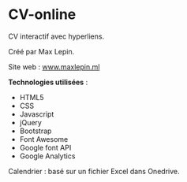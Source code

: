 # CV-online
CV interactif avec hyperliens.

Créé par Max Lepin.

Site web : www.maxlepin.ml


__Technologies utilisées__ :  

* HTML5
* CSS
* Javascript
* jQuery
* Bootstrap 
* Font Awesome
* Google font API
* Google Analytics



Calendrier : basé sur un fichier Excel dans Onedrive.